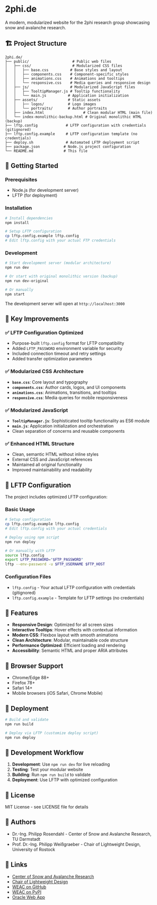 # 2phi.de

A modern, modularized website for the 2phi research group showcasing snow and avalanche research.

## 🏗️ Project Structure

```
2phi.de/
├── public/                    # Public web files
│   ├── css/                   # Modularized CSS files
│   │   ├── base.css          # Base styles and layout
│   │   ├── components.css    # Component-specific styles
│   │   ├── animations.css    # Animations and tooltips
│   │   └── responsive.css    # Media queries and responsive design
│   ├── js/                   # Modularized JavaScript files
│   │   ├── TooltipManager.js # Tooltip functionality
│   │   └── main.js          # Application initialization
│   ├── assets/              # Static assets
│   │   ├── logos/           # Logo images
│   │   └── portraits/       # Author portraits
│   ├── index.html                  # Clean modular HTML (main file)
│   └── index-monolithic-backup.html # Original monolithic HTML (backup)
├── lftp.config             # LFTP configuration with credentials (gitignored)
├── lftp.config.example     # LFTP configuration template (no credentials)
├── deploy.sh               # Automated LFTP deployment script
├── package.json           # Node.js project configuration
└── README.md              # This file
```

## 🚀 Getting Started

### Prerequisites
- Node.js (for development server)
- LFTP (for deployment)

### Installation
```bash
# Install dependencies
npm install

# Setup LFTP configuration
cp lftp.config.example lftp.config
# Edit lftp.config with your actual FTP credentials
```

### Development
```bash
# Start development server (modular architecture)
npm run dev

# Or start with original monolithic version (backup)
npm run dev-original

# Or manually
npm start
```

The development server will open at `http://localhost:3000`

## 📝 Key Improvements

### ✅ LFTP Configuration Optimized
- Purpose-built `lftp.config` format for LFTP compatibility
- Added `LFTP_PASSWORD` environment variable for security
- Included connection timeout and retry settings
- Added transfer optimization parameters

### ✅ Modularized CSS Architecture
- **`base.css`**: Core layout and typography
- **`components.css`**: Author cards, logos, and UI components  
- **`animations.css`**: Animations, transitions, and tooltips
- **`responsive.css`**: Media queries for mobile responsiveness

### ✅ Modularized JavaScript
- **`TooltipManager.js`**: Sophisticated tooltip functionality as ES6 module
- **`main.js`**: Application initialization and orchestration
- Clean separation of concerns and reusable components

### ✅ Enhanced HTML Structure
- Clean, semantic HTML without inline styles
- External CSS and JavaScript references
- Maintained all original functionality
- Improved maintainability and readability

## 🔧 LFTP Configuration

The project includes optimized LFTP configuration:

### Basic Usage
```bash
# Setup configuration
cp lftp.config.example lftp.config
# Edit lftp.config with your actual credentials

# Deploy using npm script
npm run deploy

# Or manually with LFTP
source lftp.config
export LFTP_PASSWORD="$FTP_PASSWORD"
lftp --env-password -u $FTP_USERNAME $FTP_HOST
```

### Configuration Files
- `lftp.config` - Your actual LFTP configuration with credentials (gitignored)
- `lftp.config.example` - Template for LFTP settings (no credentials)

## 🎨 Features

- **Responsive Design**: Optimized for all screen sizes
- **Interactive Tooltips**: Hover effects with contextual information
- **Modern CSS**: Flexbox layout with smooth animations
- **Clean Architecture**: Modular, maintainable code structure
- **Performance Optimized**: Efficient loading and rendering
- **Accessibility**: Semantic HTML and proper ARIA attributes

## 📱 Browser Support

- Chrome/Edge 88+
- Firefox 78+
- Safari 14+
- Mobile browsers (iOS Safari, Chrome Mobile)

## 🚢 Deployment

```bash
# Build and validate
npm run build

# Deploy via LFTP (customize deploy script)
npm run deploy
```

## 🤝 Development Workflow

1. **Development**: Use `npm run dev` for live reloading
2. **Testing**: Test your modular website
3. **Building**: Run `npm run build` to validate
4. **Deployment**: Use LFTP with optimized configuration

## 📄 License

MIT License - see LICENSE file for details

## 👥 Authors

- Dr.-Ing. Philipp Rosendahl - Center of Snow and Avalanche Research, TU Darmstadt
- Prof. Dr.-Ing. Philipp Weißgraeber - Chair of Lightweight Design, University of Rostock

## 🔗 Links

- [Center of Snow and Avalanche Research](https://www.ismd.tu-darmstadt.de/forschung_ismd/gruppen/center_of_snow_and_avalanche_research/csar_ismd.en.jsp)
- [Chair of Lightweight Design](https://www.cld.uni-rostock.de)
- [WEAC on GitHub](https://github.com/2phi/weac)
- [WEAC on PyPI](https://pypi.org/project/weac/)
- [Oracle Web App](https://snoworacle.streamlit.app) 